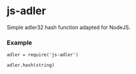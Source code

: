 # js-adler
Simple adler32 hash function adapted for NodeJS.

### Example


`adler = require('js-adler')  `
  
`adler.hash(string)`
